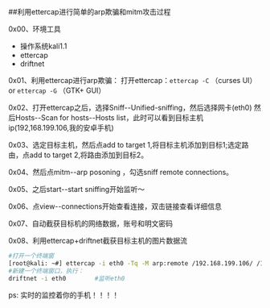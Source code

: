 ##利用ettercap进行简单的arp欺骗和mitm攻击过程  

0x00、环境工具
- 操作系统kali1.1
- ettercap
- driftnet

0x01、利用ettercap进行arp欺骗：
打开ettercap：`ettercap -C` （curses UI） or  `ettercap -G` （GTK+ GUI）

0x02、打开ettercap之后，选择Sniff--Unified-sniffing，然后选择网卡(eth0)
然后Hosts--Scan for hosts--Hosts list，此时可以看到目标主机ip(192,168.199.106,我的安卓手机)

0x03、选定目标主机，然后点add to target 1,将目标主机添加到目标1;选定路由，点add to target 2,将路由添加到目标2。

0x04、然后点mitm--arp posoning ，勾选sniff remote connections。

0x05、之后start--start sniffing开始监听～

0x06、点view--connections开始查看连接，双击链接查看详细信息

0x07、自动截获目标机的网络数据，账号和明文密码

0x08、利用ettercap+driftnet截获目标主机的图片数据流
```bash
#打开一个终端窗
[root@kali: ~#] ettercap -i eth0 -Tq -M arp:remote /192.168.199.106/ /192.168.199.1/ 
#新建一个终端窗口，执行：
driftnet -i eth0        #监听eth0
```

ps: 实时的监控着你的手机！！！！